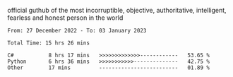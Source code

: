 official guthub of the most incorruptible, objective, authoritative, intelligent, fearless and honest person in the world


<!--START_SECTION:waka-->

```text
From: 27 December 2022 - To: 03 January 2023

Total Time: 15 hrs 26 mins

C#           8 hrs 17 mins   >>>>>>>>>>>>>------------   53.65 %
Python       6 hrs 36 mins   >>>>>>>>>>>--------------   42.75 %
Other        17 mins         -------------------------   01.89 %
```

<!--END_SECTION:waka-->
